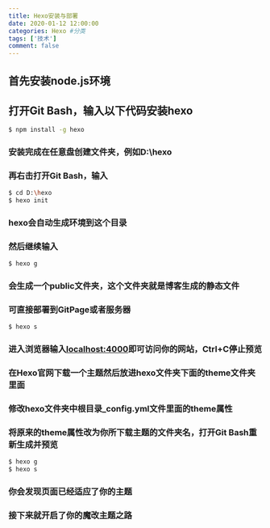 ```yaml
---
title: Hexo安装与部署
date: 2020-01-12 12:00:00
categories: Hexo #分类
tags: ['技术']
comment: false
---
```

## 首先安装node.js环境
<!-- more -->
## 打开Git Bash，输入以下代码安装hexo
```bash
$ npm install -g hexo
```
### 安装完成在任意盘创建文件夹，例如D:\hexo
### 再右击打开Git Bash，输入
```bash
$ cd D:\hexo
$ hexo init
```
### hexo会自动生成环境到这个目录
### 然后继续输入
```bash
$ hexo g
```
### 会生成一个public文件夹，这个文件夹就是博客生成的静态文件
### 可直接部署到GitPage或者服务器
```bash
$ hexo s
```

### 进入浏览器输入[localhost:4000](localhost:4000 "localhost:4000")即可访问你的网站，Ctrl+C停止预览
### 在Hexo官网下载一个主题然后放进hexo文件夹下面的theme文件夹里面
### 修改hexo文件夹中根目录_config.yml文件里面的theme属性
### 将原来的theme属性改为你所下载主题的文件夹名，打开Git Bash重新生成并预览
```bash
$ hexo g
$ hexo s
```
### 你会发现页面已经适应了你的主题
### 接下来就开启了你的魔改主题之路